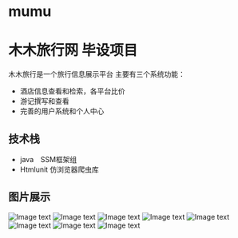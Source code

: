 # mumu
# 木木旅行网 毕设项目

木木旅行是一个旅行信息展示平台 主要有三个系统功能：
- 酒店信息查看和检索，各平台比价
- 游记撰写和查看
- 完善的用户系统和个人中心

## 技术栈
- java　SSM框架组
- Htmlunit 仿浏览器爬虫库

## 图片展示
![Image text](https://file.fishmaple.cn/mumu/1.png)
![Image text](https://file.fishmaple.cn/mumu/2.png)
![Image text](https://file.fishmaple.cn/mumu/3.png)
![Image text](https://file.fishmaple.cn/mumu/4.png)
![Image text](https://file.fishmaple.cn/mumu/5.png)
![Image text](https://file.fishmaple.cn/mumu/6.png)
![Image text](https://file.fishmaple.cn/mumu/7.png)
![Image text](https://file.fishmaple.cn/mumu/8.png)
